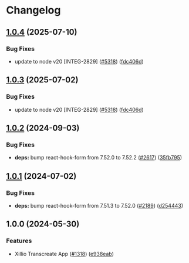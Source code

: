 # Changelog

## [1.0.4](https://github.com/shanonplace/marketplace-partner-apps/compare/xillio-transcreate-v1.0.3...xillio-transcreate-v1.0.4) (2025-07-10)


### Bug Fixes

* update to node v20 [INTEG-2829] ([#5318](https://github.com/shanonplace/marketplace-partner-apps/issues/5318)) ([fdc406d](https://github.com/shanonplace/marketplace-partner-apps/commit/fdc406d9328bc6279abb658dcf5a1bf28795a449))

## [1.0.3](https://github.com/contentful/marketplace-partner-apps/compare/xillio-transcreate-v1.0.2...xillio-transcreate-v1.0.3) (2025-07-02)


### Bug Fixes

* update to node v20 [INTEG-2829] ([#5318](https://github.com/contentful/marketplace-partner-apps/issues/5318)) ([fdc406d](https://github.com/contentful/marketplace-partner-apps/commit/fdc406d9328bc6279abb658dcf5a1bf28795a449))

## [1.0.2](https://github.com/contentful/marketplace-partner-apps/compare/xillio-transcreate-v1.0.1...xillio-transcreate-v1.0.2) (2024-09-03)

### Bug Fixes

- **deps:** bump react-hook-form from 7.52.0 to 7.52.2 ([#2617](https://github.com/contentful/marketplace-partner-apps/issues/2617)) ([35fb795](https://github.com/contentful/marketplace-partner-apps/commit/35fb79503eeae20e557c7490f598c3422f29574f))

## [1.0.1](https://github.com/contentful/marketplace-partner-apps/compare/xillio-transcreate-v1.0.0...xillio-transcreate-v1.0.1) (2024-07-02)

### Bug Fixes

- **deps:** bump react-hook-form from 7.51.3 to 7.52.0 ([#2189](https://github.com/contentful/marketplace-partner-apps/issues/2189)) ([d254443](https://github.com/contentful/marketplace-partner-apps/commit/d254443adc505caac3aa834db939a0bbee413945))

## 1.0.0 (2024-05-30)

### Features

- Xillio Transcreate App ([#1318](https://github.com/contentful/marketplace-partner-apps/issues/1318)) ([e938eab](https://github.com/contentful/marketplace-partner-apps/commit/e938eabc902fb43efedb1220dfecd092ac5c4ced))
